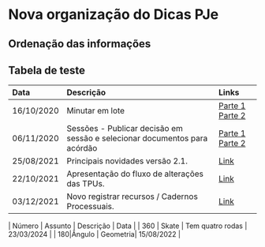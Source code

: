 # Nova organização do Dicas PJe

## Ordenação das informações

## Tabela de teste

|  Data  | Descrição | Links |
|:-------|:----------|:------|
| 16/10/2020 |  Minutar em lote | [Parte 1](https://www.dropbox.com/s/3w96wuamjhisk82/pje1g45965874363115%20on%202020-10-16%2017-34.mp4?dl=0) [Parte 2](https://www.dropbox.com/s/q346i6014b6t5xz/pje1g45965874363115%20on%202020-10-16%2018-17.mp4?dl=0)
| 06/11/2020 |    Sessões - Publicar decisão em sessão e selecionar documentos para acórdão   |   [Parte 1](https://www.dropbox.com/s/q7tm6cbsrr5842u/pje2grauprimeirareuniaoaspje%20on%202020-11-06%2018-04.mp4?dl=0) [Parte 2](https://www.dropbox.com/s/q4pf7j9kym8poux/pje2grauprimeirareuniaoaspje%20on%202020-11-06%2018-26.mp4?dl=0) |
| 25/08/2021 | Principais novidades versão 2.1. | [Link](https://justicaeleitoral-my.sharepoint.com/:v:/g/personal/bruney_brum_tse_jus_br/Eb1JEUqMh-pHpd_GLih-baAB5rxPFH5fLdlRAfFdt0IrrQ) |
| 22/10/2021 | Apresentação do fluxo de alterações das TPUs. | [Link](https://justicaeleitoral-my.sharepoint.com/:v:/g/personal/bruney_brum_tse_jus_br/EYStqV6ZML5CnngzRCS53kgB0I91BOejxrKoiGPUkP5_XA?e=G7zBrq) |
| 03/12/2021 | Novo registrar recursos / Cadernos Processuais. | [Link](https://justicaeleitoral-my.sharepoint.com/:v:/g/personal/bruney_brum_tse_jus_br/Ebinq6IRgWFFtLi0y-1YtRoBw9GXBsuRjZf2u7tWKmwQLA?e=dcv5Gm) |


| Número | Assunto | Descrição | Data |
| 360 | Skate | Tem quatro rodas | 23/03/2024 |
| 180|Ângulo | Geometria| 15/08/2022 |
